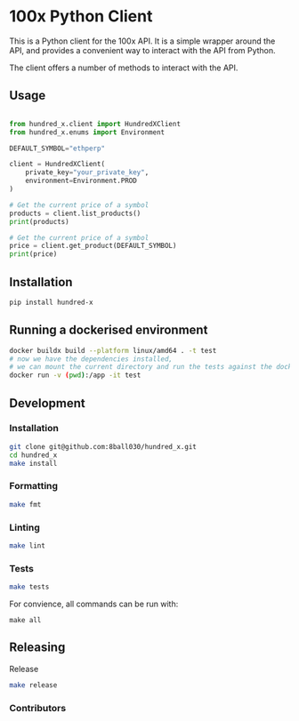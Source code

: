 # 100x Python Client

This is a Python client for the 100x API. It is a simple wrapper around the API, and provides a convenient way to interact with the API from Python.

The client offers a number of methods to interact with the API.

## Usage

```python

from hundred_x.client import HundredXClient
from hundred_x.enums import Environment

DEFAULT_SYMBOL="ethperp"

client = HundredXClient(
    private_key="your_private_key",
    environment=Environment.PROD
)

# Get the current price of a symbol
products = client.list_products()
print(products) 

# Get the current price of a symbol
price = client.get_product(DEFAULT_SYMBOL)
print(price)
```



## Installation
```bash
pip install hundred-x
```

## Running a dockerised environment
```bash
docker buildx build --platform linux/amd64 . -t test
# now we have the dependencies installed,
# we can mount the current directory and run the tests against the dockerised environment
docker run -v (pwd):/app -it test
```


## Development

### Installation

```bash
git clone git@github.com:8ball030/hundred_x.git
cd hundred_x
make install
```

### Formatting

```bash
make fmt
```

### Linting

```bash
make lint
```

### Tests

```bash
make tests
```

For convience, all commands can be run with:

```
make all
```

## Releasing

Release
```bash
make release
```


### Contributors

